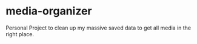 # media-organizer
Personal Project to clean up my massive saved data to get all media in the right place.
